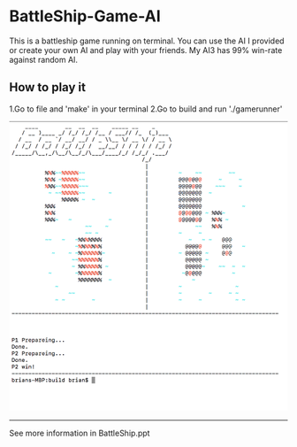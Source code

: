 # BattleShip-Game-AI

This is a battleship game running on terminal.
You can use the AI I provided or create your own AI and play with your friends.
My AI3 has 99% win-rate against random AI. 


## How to play it

1.Go to file and 'make' in your terminal
2.Go to build and run './gamerunner'



<p align="center">
  <img src="./image/BattleShip.png" alt="preview"/>
</p>


---

See more information in BattleShip.ppt



